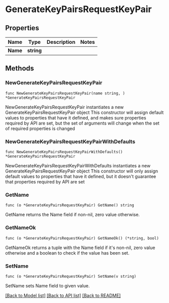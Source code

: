 # GenerateKeyPairsRequestKeyPair

## Properties

Name | Type | Description | Notes
------------ | ------------- | ------------- | -------------
**Name** | **string** |  | 

## Methods

### NewGenerateKeyPairsRequestKeyPair

`func NewGenerateKeyPairsRequestKeyPair(name string, ) *GenerateKeyPairsRequestKeyPair`

NewGenerateKeyPairsRequestKeyPair instantiates a new GenerateKeyPairsRequestKeyPair object
This constructor will assign default values to properties that have it defined,
and makes sure properties required by API are set, but the set of arguments
will change when the set of required properties is changed

### NewGenerateKeyPairsRequestKeyPairWithDefaults

`func NewGenerateKeyPairsRequestKeyPairWithDefaults() *GenerateKeyPairsRequestKeyPair`

NewGenerateKeyPairsRequestKeyPairWithDefaults instantiates a new GenerateKeyPairsRequestKeyPair object
This constructor will only assign default values to properties that have it defined,
but it doesn't guarantee that properties required by API are set

### GetName

`func (o *GenerateKeyPairsRequestKeyPair) GetName() string`

GetName returns the Name field if non-nil, zero value otherwise.

### GetNameOk

`func (o *GenerateKeyPairsRequestKeyPair) GetNameOk() (*string, bool)`

GetNameOk returns a tuple with the Name field if it's non-nil, zero value otherwise
and a boolean to check if the value has been set.

### SetName

`func (o *GenerateKeyPairsRequestKeyPair) SetName(v string)`

SetName sets Name field to given value.



[[Back to Model list]](../README.md#documentation-for-models) [[Back to API list]](../README.md#documentation-for-api-endpoints) [[Back to README]](../README.md)


